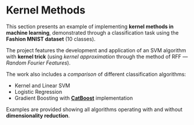 # Kernel Methods

This section presents an example of implementing **kernel methods in machine learning**, 
demonstrated through a classification task using the **Fashion MNIST dataset** (10 classes).

The project features the development and application of an SVM algorithm with 
**kernel trick** (using _kernel approximation_ through the method of 
RFF — _Random Fourier Features_).

The work also includes a _comparison_ of different classification algorithms:
* Kernel and Linear SVM
* Logistic Regression
* Gradient Boosting with **[CatBoost](https://catboost.ai/)** implementation

Examples are provided showing all algorithms operating with and without 
**dimensionality reduction**.

